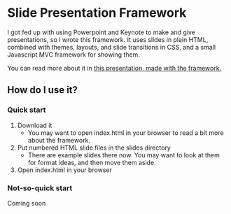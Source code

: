 # Slide Presentation Framework

I got fed up with using Powerpoint and Keynote to make and give presentations, so I wrote this framework.  It uses slides in plain HTML, combined with themes, layouts, and slide transitions in CSS, and a small Javascript MVC framework for showing them.

You can read more about it in [this presentation, made with the framework.](http://briancavalier.com/code/slides/ "HTML Slide Presentation Framework")

## How do I use it?

### Quick start

1. Download it
	- You may want to open index.html in your browser to read a bit more about the framework.
1. Put numbered HTML slide files in the slides directory
	- There are example slides there now.  You may want to look at them for format ideas, and then move them aside.
1. Open index.html in your browser

### Not-so-quick start

Coming soon